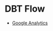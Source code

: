 # DBT Flow

- [Google Analytics](https://analytics.google.com/analytics/web/?authuser=0#/a185956957p508282117/reports/reportinghub?params=_u..nav%3Dmaui)
